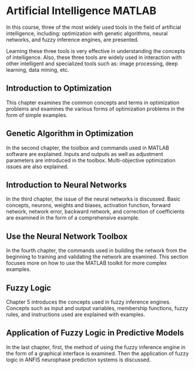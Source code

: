 # Artificial Intelligence MATLAB

In this course, three of the most widely used tools in the field of artificial intelligence, including: optimization with genetic algorithms, neural networks, and fuzzy inference engines, are presented. 

Learning these three tools is very effective in understanding the concepts of intelligence. Also, these three tools are widely used in interaction with other intelligent and specialized tools such as: image processing, deep learning, data mining, etc.


## Introduction to Optimization

This chapter examines the common concepts and terms in optimization problems and examines the various forms of optimization problems in the form of simple examples.

## Genetic Algorithm in Optimization

In the second chapter, the toolbox and commands used in MATLAB software are explained. Inputs and outputs as well as adjustment parameters are introduced in the toolbox. Multi-objective optimization issues are also explained.

## Introduction to Neural Networks

In the third chapter, the issue of the neural networks is discussed. Basic concepts, neurons, weights and biases, activation function, forward network, network error, backward network, and correction of coefficients are examined in the form of a comprehensive example.

## Use the Neural Network Toolbox

In the fourth chapter, the commands used in building the network from the beginning to training and validating the network are examined. This section focuses more on how to use the MATLAB toolkit for more complex examples.

## Fuzzy Logic

Chapter 5 introduces the concepts used in fuzzy inference engines. Concepts such as input and output variables, membership functions, fuzzy rules, and instructions used are explained with examples.

## Application of Fuzzy Logic in Predictive Models

In the last chapter, first, the method of using the fuzzy inference engine in the form of a graphical interface is examined. Then the application of fuzzy logic in ANFIS neurophase prediction systems is discussed.
